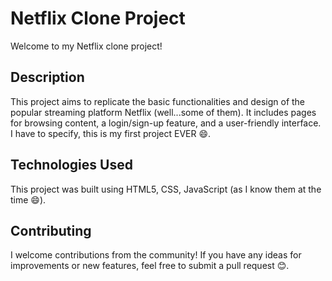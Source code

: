 # Netflix Clone Project

Welcome to my Netflix clone project!

## Description

This project aims to replicate the basic functionalities and design of the popular streaming platform Netflix (well...some of them). It includes pages for browsing content, a login/sign-up feature, and a user-friendly interface. I have to specify, this is my first project EVER 😄.

## Technologies Used

This project was built using HTML5, CSS, JavaScript (as I know them at the time 😄).

## Contributing

I welcome contributions from the community! If you have any ideas for improvements or new features, feel free to submit a pull request 😊.
